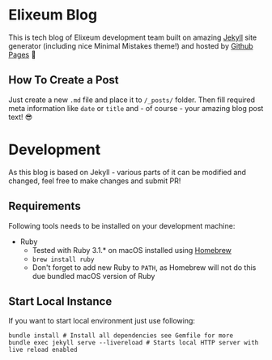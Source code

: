# Elixeum Blog

This is tech blog of Elixeum development team built on amazing [Jekyll](https://jekyllrb.com) site generator (including nice Minimal Mistakes theme!) and hosted by [Github Pages](https://pages.github.com) :raised_hands:

## How To Create a Post

Just create a new `.md` file and place it to `/_posts/` folder. Then fill required meta information like `date` or `title` and - of course - your amazing blog post text! :sunglasses:

# Development

As this blog is based on Jekyll - various parts of it can be modified and changed, feel free to make changes and submit PR!

## Requirements

Following tools needs to be installed on your development machine:
- Ruby
  - Tested with Ruby 3.1.* on macOS installed using [Homebrew](https://brew.sh)
  - `brew install ruby`
  - Don't forget to add new Ruby to `PATH`, as Homebrew will not do this due bundled macOS version of Ruby

## Start Local Instance

If you want to start local environment just use following:

```shell
bundle install # Install all dependencies see Gemfile for more
bundle exec jekyll serve --livereload # Starts local HTTP server with live reload enabled
```

